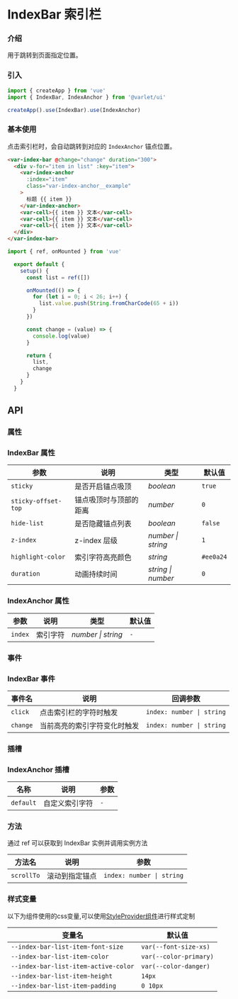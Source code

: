 # IndexBar 索引栏

### 介绍

用于跳转到页面指定位置。

### 引入

```js
import { createApp } from 'vue'
import { IndexBar, IndexAnchor } from '@varlet/ui'

createApp().use(IndexBar).use(IndexAnchor)
```

### 基本使用

点击索引栏时，会自动跳转到对应的 `IndexAnchor` 锚点位置。

```html
<var-index-bar @change="change" duration="300">
  <div v-for="item in list" :key="item">
    <var-index-anchor 
      :index="item" 
      class="var-index-anchor__example"
    > 
      标题 {{ item }} 
    </var-index-anchor>
    <var-cell>{{ item }} 文本</var-cell>
    <var-cell>{{ item }} 文本</var-cell>
    <var-cell>{{ item }} 文本</var-cell>
  </div>
</var-index-bar>
```
```javascript
import { ref, onMounted } from 'vue'

  export default {
    setup() {
      const list = ref([])

      onMounted(() => {
        for (let i = 0; i < 26; i++) {
          list.value.push(String.fromCharCode(65 + i))
        }
      })

      const change = (value) => {
        console.log(value)
      }

      return {
        list,
        change
      }
    }
  }
```

## API

### 属性

### IndexBar 属性

| 参数 | 说明 | 类型 | 默认值 |
| ----- | -------------- | -------- | ---------- |
| `sticky` | 是否开启锚点吸顶 | _boolean_ | `true` |
| `sticky-offset-top` | 锚点吸顶时与顶部的距离 | _number_ | `0` |
| `hide-list` | 是否隐藏锚点列表 | _boolean_ | `false` |
| `z-index` | z-index 层级 | _number \| string_ | `1` |
| `highlight-color` | 索引字符高亮颜色 | _string_ | `#ee0a24` |
| `duration` | 动画持续时间 | _string \| number_ | `0` |

### IndexAnchor 属性

| 参数 | 说明 | 类型 | 默认值 |
| ----- | -------------- | -------- | ---------- |
| `index` | 索引字符 | _number \| string_ |`-` |

### 事件

### IndexBar 事件

| 事件名 | 说明 | 回调参数 |
| ----- | -------------- | -------- |
| `click` | 点击索引栏的字符时触发 | `index: number \| string` |
| `change` | 当前高亮的索引字符变化时触发| `index: number \| string` |

### 插槽

### IndexAnchor 插槽

| 名称 | 说明 | 参数 |
| --- | --- | --- |
| `default` | 自定义索引字符 |`-` |

### 方法
通过 ref 可以获取到 IndexBar 实例并调用实例方法

| 方法名 | 说明 | 参数 |
| ---- | ------- | -------- |
| `scrollTo` | 滚动到指定锚点	 | `index: number \| string` |

### 样式变量
以下为组件使用的css变量,可以使用[StyleProvider组件](#/zh-CN/style-provider)进行样式定制

| 变量名 | 默认值 |
| --- | --- |
| `--index-bar-list-item-font-size` | `var(--font-size-xs)` |
| `--index-bar-list-item-color` | `var(--color-primary)` |
| `--index-bar-list-item-active-color` | `var(--color-danger)` |
| `--index-bar-list-item-height` | `14px` |
| `--index-bar-list-item-padding` | `0 10px` |
